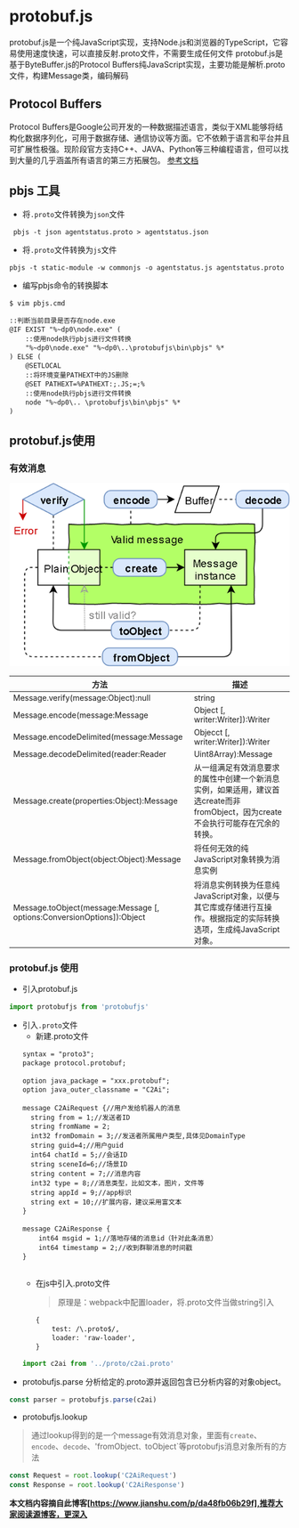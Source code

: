 # protobuf.js
protobuf.js是一个纯JavaScript实现，支持Node.js和浏览器的TypeScript，它容易使用速度快速，可以直接反射.proto文件，不需要生成任何文件
protobuf.js是基于ByteBuffer.js的Protocol Buffers纯JavaScript实现，主要功能是解析.proto文件，构建Message类，编码解码

## Protocol Buffers
Protocol Buffers是Google公司开发的一种数据描述语言，类似于XML能够将结构化数据序列化，可用于数据存储、通信协议等方面。它不依赖于语言和平台并且可扩展性极强。现阶段官方支持C++、JAVA、Python等三种编程语言，但可以找到大量的几乎涵盖所有语言的第三方拓展包。
[参考文档](Protocol-Buffers.md)


## pbjs 工具
* 将`.proto`文件转换为`json`文件
```
 pbjs -t json agentstatus.proto > agentstatus.json
```
* 将`.proto`文件转换为`js`文件
```
pbjs -t static-module -w commonjs -o agentstatus.js agentstatus.proto
```

* 编写pbjs命令的转换脚本
```
$ vim pbjs.cmd
```
  
```
::判断当前目录是否存在node.exe
@IF EXIST "%~dp0\node.exe" (
    ::使用node执行pbjs进行文件转换
    "%~dp0\node.exe" "%~dp0\..\protobufjs\bin\pbjs" %*
) ELSE (
    @SETLOCAL
    ::将环境变量PATHEXT中的JS删除
    @SET PATHEXT=%PATHEXT:;.JS;=;%
    ::使用node执行pbjs进行文件转换
    node "%~dp0\.. \protobufjs\bin\pbjs" %*
)
```

## protobuf.js使用
### 有效消息
![protobuf](./img/protojs.png)

| 方法| 描述|
| --- | --- |
| Message.verify(message:Object):null|string	| 验证普通JavaScript对象是否满足有效消息的要求，以确保无错误的进行加密编码（encode）。verify不抛出错误而会将错误消息作为字符串返回。
| Message.encode(message:Message|Object [, writer:Writer]):Writer	| 对消息实例或有效的纯JavaScript对象进行编码，encode不隐式的验证消息，而由用户确定有效负载是有效消息。
| Message.encodeDelimited(message:Message|Objecct [, writer:Writer]):Writer	| 将protobuffer解码为消息实例，如果required字段缺少则会抛出util.ProtocolError错误。
| Message.decodeDelimited(reader:Reader|Uint8Array):Message	| 工作方式类似于decode函数，会另外读取一个消息的长度作为变量的预设值。
| Message.create(properties:Object):Message	| 从一组满足有效消息要求的属性中创建一个新消息实例，如果适用，建议首选create而非fromObject，因为create不会执行可能存在冗余的转换。
| Message.fromObject(object:Object):Message	| 将任何无效的纯JavaScript对象转换为消息实例
| Message.toObject(message:Message [, options:ConversionOptions]):Object	| 将消息实例转换为任意纯JavaScript对象，以便与其它库或存储进行互操作。根据指定的实际转换选项，生成纯JavaScript对象。

### protobuf.js 使用
* 引入protobuf.js
```javascript
import protobufjs from 'protobufjs'
```
* 引入`.proto`文件
    - 新建.proto文件
    ```
    syntax = "proto3";
    package protocol.protobuf;
    
    option java_package = "xxx.protobuf";
    option java_outer_classname = "C2Ai";
    
    message C2AiRequest {//用户发给机器人的消息
      string from = 1;//发送者ID
      string fromName = 2;
      int32 fromDomain = 3;//发送者所属用户类型,具体见DomainType
      string guid=4;//用户guid
      int64 chatId = 5;//会话ID
      string sceneId=6;//场景ID
      string content = 7;//消息内容
      int32 type = 8;//消息类型，比如文本，图片，文件等
      string appId = 9;//app标识
      string ext = 10;//扩展内容，建议采用富文本
    }
    
    message C2AiResponse {
        int64 msgid = 1;//落地存储的消息id（针对此条消息）
        int64 timestamp = 2;//收到群聊消息的时间戳
    }
    
    
    ```
    - 在js中引入.proto文件
        > 原理是：webpack中配置loader，将.proto文件当做string引入
        ```
        {
            test: /\.proto$/,
            loader: 'raw-loader',
        }
        ```
    ```javascript
    import c2ai from '../proto/c2ai.proto'
    ```
* protobufjs.parse
分析给定的.proto源并返回包含已分析内容的对象object。

```javascript
const parser = protobufjs.parse(c2ai)
```
* protobufjs.lookup
> 通过lookup得到的是一个message有效消息对象，里面有`create`、`encode`、`decode`、'fromObject`、`toObject`等protobufjs消息对象所有的方法
```javascript
const Request = root.lookup('C2AiRequest')
const Response = root.lookup('C2AiResponse')
```

**本文档内容摘自此博客[https://www.jianshu.com/p/da48fb06b29f],推荐大家阅读源博客，更深入**

